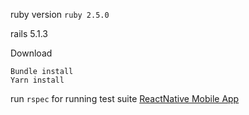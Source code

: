 ruby version `ruby 2.5.0`

rails 5.1.3

Download 

    Bundle install
    Yarn install

run `rspec` for running test suite
[ReactNative Mobile App](https://github.com/fabriziobertoglio1987/surfnative)
